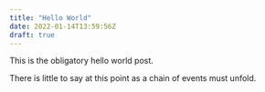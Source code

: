 ```yaml
---
title: "Hello World"
date: 2022-01-14T13:59:56Z
draft: true
---
```


This is the obligatory hello world post.

There is little to say at this point as a chain of events must unfold.


